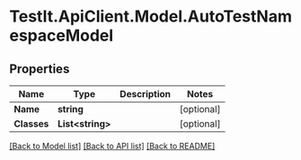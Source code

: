 # TestIt.ApiClient.Model.AutoTestNamespaceModel

## Properties

Name | Type | Description | Notes
------------ | ------------- | ------------- | -------------
**Name** | **string** |  | [optional] 
**Classes** | **List&lt;string&gt;** |  | [optional] 

[[Back to Model list]](../README.md#documentation-for-models) [[Back to API list]](../README.md#documentation-for-api-endpoints) [[Back to README]](../README.md)

